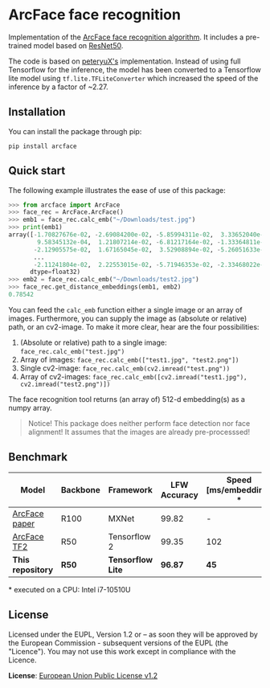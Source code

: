 # ArcFace face recognition
Implementation of the [ArcFace face recognition algorithm](https://openaccess.thecvf.com/content_CVPR_2019/html/Deng_ArcFace_Additive_Angular_Margin_Loss_for_Deep_Face_Recognition_CVPR_2019_paper.htm). It includes a pre-trained model based on [ResNet50](https://arxiv.org/abs/1512.03385).

The code is based on [peteryuX's](https://github.com/peteryuX/arcface-tf2) implementation. Instead of using full Tensorflow for the inference, the model has been converted to a Tensorflow lite model using `tf.lite.TFLiteConverter` which increased the speed of the inference by a factor of ~2.27.

## Installation
You can install the package through pip:
```
pip install arcface
```

## Quick start

The following example illustrates the ease of use of this package:
```python
>>> from arcface import ArcFace
>>> face_rec = ArcFace.ArcFace()
>>> emb1 = face_rec.calc_emb("~/Downloads/test.jpg")
>>> print(emb1)
array([-1.70827676e-02, -2.69084200e-02, -5.85994311e-02,  3.33652040e-03,
        9.58345132e-04,  1.21807214e-02, -6.81217164e-02, -1.33364811e-03,
       -2.12905575e-02,  1.67165045e-02,  3.52908894e-02, -5.26051633e-02,
	   ...
       -2.11241804e-02,  2.22553015e-02, -5.71946353e-02, -2.33468022e-02],
      dtype=float32)
>>> emb2 = face_rec.calc_emb("~/Downloads/test2.jpg")
>>> face_rec.get_distance_embeddings(emb1, emb2)
0.78542
```
You can feed the `calc_emb` function either a single image or an array of images. Furthermore, you can supply the image as (absolute or relative) path, or an cv2-image. To make it more clear, hear are the four possibilities:

1. (Absolute or relative) path to a single image: `face_rec.calc_emb("test.jpg")`
2. Array of images: `face_rec.calc_emb(["test1.jpg", "test2.png"])`
3. Single cv2-image: `face_rec.calc_emb(cv2.imread("test.png"))`
4. Array of cv2-images: `face_rec.calc_emb([cv2.imread("test1.jpg"), cv2.imread("test2.png")])`

The face recognition tool returns (an array of) 512-d embedding(s) as a numpy array.

> Notice! This package does neither perform face detection nor face alignment! It assumes that the images are already pre-processsed!

## Benchmark

| Model | Backbone | Framework | LFW Accuracy | Speed [ms/embedding] * |
|----------|------|------|-----|-----|
| [ArcFace paper](https://openaccess.thecvf.com/content_CVPR_2019/html/Deng_ArcFace_Additive_Angular_Margin_Loss_for_Deep_Face_Recognition_CVPR_2019_paper.htm) | R100     | MXNet        | 99.82        | -       |
| [ArcFace TF2](https://github.com/peteryuX/arcface-tf2)   | R50      | Tensorflow 2 | 99.35 | 102 |
| **This repository** | **R50** | **Tensorflow Lite** | **96.87** | **45** |

\* executed on a CPU: Intel i7-10510U

## License

Licensed under the EUPL, Version 1.2 or – as soon they will be approved by the European Commission - subsequent versions of the EUPL (the "Licence"). You may not use this work except in compliance with the Licence.

**License**: [European Union Public License v1.2](https://joinup.ec.europa.eu/software/page/eupl)
